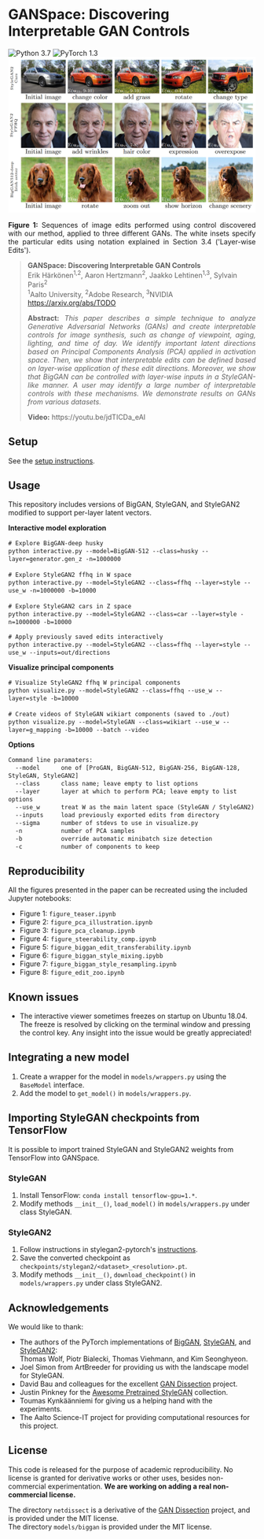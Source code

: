 # GANSpace: Discovering Interpretable GAN Controls
![Python 3.7](https://img.shields.io/badge/python-3.7-green.svg)
![PyTorch 1.3](https://img.shields.io/badge/pytorch-1.3-green.svg)
![teaser](teaser.jpg)
<p align="justify"><b>Figure 1:</b> Sequences of image edits performed using control discovered with our method, applied to three different GANs. The white insets specify the particular edits using notation explained in Section 3.4 ('Layer-wise Edits').</p>


> **GANSpace: Discovering Interpretable GAN Controls**<br>
> Erik Härkönen<sup>1,2</sup>, Aaron Hertzmann<sup>2</sup>, Jaakko Lehtinen<sup>1,3</sup>, Sylvain Paris<sup>2</sup><br>
> <sup>1</sup>Aalto University, <sup>2</sup>Adobe Research, <sup>3</sup>NVIDIA<br>
> https://arxiv.org/abs/TODO
>
> <p align="justify"><b>Abstract:</b> <i>This paper describes a simple technique to analyze Generative Adversarial Networks (GANs) and create interpretable controls for image synthesis, such as change of viewpoint, aging, lighting, and time of day. We identify important latent directions based on Principal Components Analysis (PCA) applied in activation space. Then, we show that interpretable edits can be defined based on layer-wise application of these edit directions. Moreover, we show that BigGAN can be controlled with layer-wise inputs in a StyleGAN-like manner. A user may identify a large number of interpretable controls with these mechanisms. We demonstrate results on GANs from various datasets.</i></p>
> <p align="justify"><b>Video:</b> 
> https://youtu.be/jdTICDa_eAI

## Setup
See the [setup instructions](SETUP.md).

## Usage
This repository includes versions of BigGAN, StyleGAN, and StyleGAN2 modified to support per-layer latent vectors.

**Interactive model exploration**
```
# Explore BigGAN-deep husky
python interactive.py --model=BigGAN-512 --class=husky --layer=generator.gen_z -n=1000000

# Explore StyleGAN2 ffhq in W space
python interactive.py --model=StyleGAN2 --class=ffhq --layer=style --use_w -n=1000000 -b=10000

# Explore StyleGAN2 cars in Z space
python interactive.py --model=StyleGAN2 --class=car --layer=style -n=1000000 -b=10000
```
```
# Apply previously saved edits interactively
python interactive.py --model=StyleGAN2 --class=ffhq --layer=style --use_w --inputs=out/directions
```

**Visualize principal components**
```
# Visualize StyleGAN2 ffhq W principal components
python visualize.py --model=StyleGAN2 --class=ffhq --use_w --layer=style -b=10000

# Create videos of StyleGAN wikiart components (saved to ./out)
python visualize.py --model=StyleGAN --class=wikiart --use_w --layer=g_mapping -b=10000 --batch --video
```

**Options**
```
Command line paramaters:
  --model      one of [ProGAN, BigGAN-512, BigGAN-256, BigGAN-128, StyleGAN, StyleGAN2]
  --class      class name; leave empty to list options
  --layer      layer at which to perform PCA; leave empty to list options
  --use_w      treat W as the main latent space (StyleGAN / StyleGAN2)
  --inputs     load previously exported edits from directory
  --sigma      number of stdevs to use in visualize.py
  -n           number of PCA samples
  -b           override automatic minibatch size detection
  -c           number of components to keep
```

## Reproducibility
All the figures presented in the paper can be recreated using the included Jupyter notebooks:
* Figure 1: `figure_teaser.ipynb`
* Figure 2: `figure_pca_illustration.ipynb`
* Figure 3: `figure_pca_cleanup.ipynb`
* Figure 4: `figure_steerability_comp.ipynb`
* Figure 5: `figure_biggan_edit_transferability.ipynb`
* Figure 6: `figure_biggan_style_mixing.ipybb`
* Figure 7: `figure_biggan_style_resampling.ipynb`
* Figure 8: `figure_edit_zoo.ipynb`

## Known issues
* The interactive viewer sometimes freezes on startup on Ubuntu 18.04. The freeze is resolved by clicking on the terminal window and pressing the control key. Any insight into the issue would be greatly appreciated!

## Integrating a new model
1. Create a wrapper for the model in `models/wrappers.py` using the `BaseModel` interface.
2. Add the model to `get_model()` in `models/wrappers.py`.

## Importing StyleGAN checkpoints from TensorFlow
It is possible to import trained StyleGAN and StyleGAN2 weights from TensorFlow into GANSpace.

### StyleGAN
1. Install TensorFlow: `conda install tensorflow-gpu=1.*`.
2. Modify methods `__init__()`, `load_model()` in `models/wrappers.py` under class StyleGAN.

### StyleGAN2
1. Follow instructions in stylegan2-pytorch's [instructions][stylegan2_pytorch].
2. Save the converted checkpoint as `checkpoints/stylegan2/<dataset>_<resolution>.pt`.
3. Modify methods `__init__()`, `download_checkpoint()` in `models/wrappers.py` under class StyleGAN2.

## Acknowledgements
We would like to thank:

* The authors of the PyTorch implementations of [BigGAN][biggan_pytorch], [StyleGAN][stylegan_pytorch], and [StyleGAN2][stylegan2_pytorch]:<br>Thomas Wolf, Piotr Bialecki, Thomas Viehmann, and Kim Seonghyeon.
* Joel Simon from ArtBreeder for providing us with the landscape model for StyleGAN.
* David Bau and colleagues for the excellent [GAN Dissection][gandissect] project.
* Justin Pinkney for the [Awesome Pretrained StyleGAN][pretrained_stylegan] collection.
* Toumas Kynkäänniemi for giving us a helping hand with the experiments.
* The Aalto Science-IT project for providing computational resources for this project.

## License

This code is released for the purpose of academic reproducibility.
No license is granted for derivative works or other uses, besides non-commercial experimentation. <b>We are working on adding a real non-commercial license.</b>

The directory `netdissect` is a derivative of the [GAN Dissection][gandissect] project, and is provided under the MIT license.<br>
The directory `models/biggan` is provided under the MIT license.


[biggan_pytorch]: https://github.com/huggingface/pytorch-pretrained-BigGAN
[stylegan_pytorch]: https://github.com/lernapparat/lernapparat/blob/master/style_gan/pytorch_style_gan.ipynb
[stylegan2_pytorch]: https://github.com/rosinality/stylegan2-pytorch
[gandissect]: https://github.com/CSAILVision/GANDissect
[pretrained_stylegan]: https://github.com/justinpinkney/awesome-pretrained-stylegan
